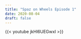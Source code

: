 ```yaml
---
title: "Spaz on Wheels Episode 1"
date: 2020-08-04
draft: false
---
```


{{< youtube jkHl6UEGwxI >}}